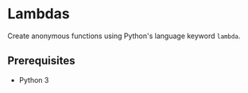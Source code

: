 # Lambdas

Create anonymous functions using Python's language keyword `lambda`.

## Prerequisites

   * Python 3
